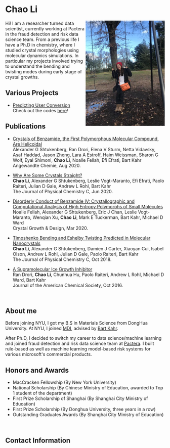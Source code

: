 # Chao Li

  <img align="right" src="doc/info/ChaoLi_CentralPark2020.JPG" width="250">

  <!-- <img src="doc/info/ChaoLi_CentralPark2020.JPG" width="200" class="align-right" > -->
  <!-- ![image-title-here](doc/info/ChaoLi_CentralPark2020.JPG){: .align-right width="200"} -->
  
  Hi! I am a researcher turned data scientist, currently working at Pactera in the fraud detection and risk data science team. From a previous life I have a Ph.D in chemistry, where I studied crystal morphologies using molecular dynamics simulations. In particular my projects involved trying to understand the bending and twisting modes during early stage of crystal growths.

## Various Projects

* [Predicting User Conversion](https://github.com/cl3080/Predicting-User-Conversion)    
Check out the codes [here](http://htmlpreview.github.io/?https://github.com/cl3080/Predicting-User-Conversion/blob/master/Predict_user_conversion.html)!

## Publications

* [Crystals of Benzamide, the First Polymorphous Molecular Compound, Are Helicoidal](https://onlinelibrary.wiley.com/doi/abs/10.1002/ange.202005738)   
  Alexander G Shtukenberg, Ran Drori, Elena V Sturm, Netta Vidavsky, Asaf Haddad, Jason Zheng, Lara A Estroff, Haim Weissman, Sharon G Wolf, Eyal Shimoni, **Chao Li**, Noalle Fellah, Efi Efrati, Bart Kahr  
  Angewandte Chemie, Aug 2020.

*   [Why Are Some Crystals Straight?](https://pubs.acs.org/doi/abs/10.1021/acs.jpcc.0c04258)  
  **Chao Li**, Alexander G Shtukenberg, Leslie Vogt-Maranto, Efi Efrati, Paolo Raiteri, Julian D Gale, Andrew L Rohl, Bart Kahr       
  The Journal of Physical Chemistry C, Jun 2020. 
  
* [Disorderly Conduct of Benzamide IV: Crystallographic and Computational Analysis of High Entropy Polymorphs of Small Molecules](https://pubs.acs.org/doi/abs/10.1021/acs.cgd.0c00096)   
  Noalle Fellah, Alexander G Shtukenberg, Eric J Chan, Leslie Vogt-Maranto, Wenqian Xu, **Chao Li**, Mark E Tuckerman, Bart Kahr, Michael D Ward   
  Crystal Growth & Design, Mar 2020.
  
* [Timoshenko Bending and Eshelby Twisting Predicted in Molecular Nanocrystals](https://pubs.acs.org/doi/abs/10.1021/acs.jpcc.8b08261)   
  **Chao Li**, Alexander G Shtukenberg, Damien J Carter, Xiaoyan Cui, Isabel Olson, Andrew L Rohl, Julian D Gale, Paolo Raiteri, Bart Kahr  
  The Journal of Physical Chemistry C, Oct 2018. 

* [A Supramolecular Ice Growth Inhibitor](https://pubs.acs.org/doi/abs/10.1021/jacs.6b08267)   
  Ran Drori, **Chao Li**, Chunhua Hu, Paolo Raiteri, Andrew L Rohl, Michael D Ward, Bart Kahr  
  Journal of the American Chemical Society, Oct 2016. 
  
<br>

## About me

Before joining NYU, I got my B.S in Materials Science from DongHua University. At NYU, I joined [MDI](https://www.nyumdi.com/), advised by [Bart Kahr](https://www.kahrlab.com/).

After Ph.D, I decided to switch my career to data science/machine learning and joined fraud detection and risk data science team at [Pactera](https://en.pactera.com/). I built rule-based as well as machine learning model-based risk systems for various microsoft's commercial products.


## Honors and Awards

* MacCracken Fellowship (By New York University)   
* National Scholarship (By Chinese Ministry of Education, awarded to Top 1 student of the department)  
* First Prize Scholarship of Shanghai (By Shanghai City Ministry of Education)   
* First Prize Scholarship (By Donghua University, three years in a row)  
* Outstanding Graduates Awards (By Shanghai City Ministry of Education)  

<br>

## Contact Information

<!-- email: chaoli930712 at gmail.com -->
